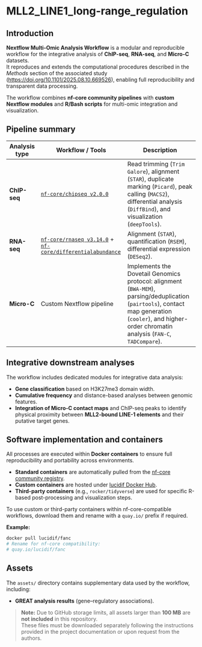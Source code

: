 # MLL2_LINE1_long-range_regulation

## Introduction

**Nextflow Multi-Omic Analysis Workflow** is a modular and reproducible workflow for the integrative analysis of **ChIP-seq**, **RNA-seq**, and **Micro-C** datasets.  
It reproduces and extends the computational procedures described in the *Methods* section of the associated study (https://doi.org/10.1101/2025.08.10.669526), enabling full reproducibility and transparent data processing.

The workflow combines **nf-core community pipelines** with **custom Nextflow modules** and **R/Bash scripts** for multi-omic integration and visualization.

## Pipeline summary

| **Analysis type** | **Workflow / Tools** | **Description** |
|--------------------|----------------------|-----------------|
| **ChIP-seq** | [`nf-core/chipseq v2.0.0`](https://nf-co.re/chipseq) | Read trimming (`Trim Galore`), alignment (`STAR`), duplicate marking (`Picard`), peak calling (`MACS2`), differential analysis (`DiffBind`), and visualization (`deepTools`). |
| **RNA-seq** | [`nf-core/rnaseq v3.14.0`](https://nf-co.re/rnaseq) + [`nf-core/differentialabundance`](https://nf-co.re/differentialabundance) | Alignment (`STAR`), quantification (`RSEM`), differential expression (`DESeq2`). |
| **Micro-C** | Custom Nextflow pipeline | Implements the Dovetail Genomics protocol: alignment (`BWA-MEM`), parsing/deduplication (`pairtools`), contact map generation (`cooler`), and higher-order chromatin analysis (`FAN-C`, `TADCompare`). |

## Integrative downstream analyses

The workflow includes dedicated modules for integrative data analysis:

- **Gene classification** based on H3K27me3 domain width.
- **Cumulative frequency** and distance-based analyses between genomic features.
- **Integration of Micro-C contact maps** and ChIP-seq peaks to identify physical proximity between **MLL2-bound LINE-1 elements** and their putative target genes.

## Software implementation and containers

All processes are executed within **Docker containers** to ensure full reproducibility and portability across environments.

- **Standard containers** are automatically pulled from the [nf-core community registry](https://nf-co.re).  
- **Custom containers** are hosted under [lucidif Docker Hub](https://hub.docker.com/u/lucidif).  
- **Third-party containers** (e.g., `rocker/tidyverse`) are used for specific R-based post-processing and visualization steps.

To use custom or third-party containers within nf-core-compatible workflows, download them and rename with a `quay.io/` prefix if required.

**Example:**
```bash
docker pull lucidif/fanc
# Rename for nf-core compatibility:
# quay.io/lucidif/fanc
```

## Assets

The `assets/` directory contains supplementary data used by the workflow, including:

- **GREAT analysis results** (gene–regulatory associations).

> **Note:** Due to GitHub storage limits, all assets larger than **100 MB** are **not included** in this repository.  
> These files must be downloaded separately following the instructions provided in the project documentation or upon request from the authors.

